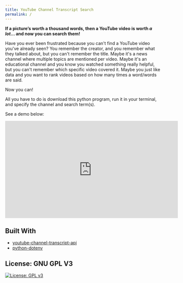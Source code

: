 ```yaml
---
title: YouTube Channel Transcript Search
permalink: /
---
```


**If a picture’s worth a thousand words, then a YouTube video is worth *a lot*... and now you can search them!**

Have you ever been frustrated because you can't find a YouTube video you've already seen? You remember the creator, and you remember what they talked about, but you can't remember the title. Maybe it's a news channel where multiple topics are mentioned per video. Maybe it's an educational channel and you know you watched something really helpful, but you can't remember which specific video covered it. Maybe you just like data and you want to rank videos based on how many times a word/words are said.

Now you can!

All you have to do is download this python program, run it in your terminal, and specify the channel and search term(s).

See a demo below:

<iframe width="560" height="315" src="https://www.youtube.com/embed/enjhlnqaXOE" title="YouTube video player" frameborder="0" allow="accelerometer; autoplay; clipboard-write; encrypted-media; gyroscope; picture-in-picture" allowfullscreen></iframe>

## Built With

- [youtube-channel-transcript-api](https://pypi.org/project/youtube-transcript-api/)
- [python-dotenv](https://pypi.org/project/python-dotenv/)

## License: GNU GPL V3

[![License: GPL v3](https://img.shields.io/badge/License-GPLv3-blue.svg)](https://www.gnu.org/licenses/gpl-3.0)
